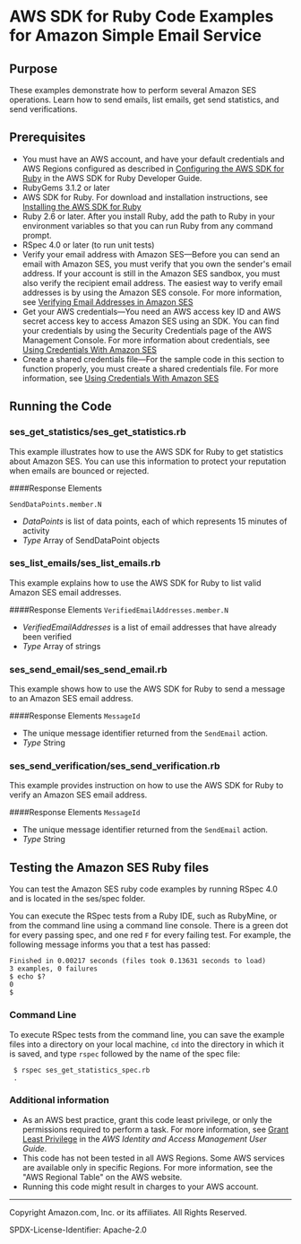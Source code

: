 # AWS SDK for Ruby Code Examples for Amazon Simple Email Service

## Purpose

These examples demonstrate how to perform several Amazon SES operations. Learn how to
send emails, list emails, get send statistics, and send verifications.

## Prerequisites 

- You must have an AWS account, and have your default credentials and AWS Regions configured
as described in [Configuring the AWS SDK for Ruby](https://docs.aws.amazon.com/sdk-for-ruby/v3/developer-guide/setup-config.html)
in the AWS SDK for Ruby Developer Guide. 
- RubyGems 3.1.2 or later 
- AWS SDK for Ruby. For download and installation instructions, see [Installing the AWS SDK for Ruby](https://docs.aws.amazon.com/sdk-for-ruby/v3/developer-guide/setup-install.html)
- Ruby 2.6 or later. After you install Ruby, add the path to Ruby in your environment
 variables so that you can run Ruby from any command prompt. 
- RSpec 4.0 or later (to run unit tests)
- Verify your email address with Amazon SES—Before you can send an email with Amazon 
SES, you must verify that you own the sender's email address. If your account is still 
in the Amazon SES sandbox, you must also verify the recipient email address. The easiest
way to verify email addresses is by using the Amazon SES console. For more information,
see [Verifying Email Addresses in Amazon SES](https://docs.aws.amazon.com/ses/latest/DeveloperGuide/verify-email-addresses.html)
- Get your AWS credentials—You need an AWS access key ID and AWS secret access key to 
access Amazon SES using an SDK. You can find your credentials by using the Security 
Credentials page of the AWS Management Console. For more information about credentials,
see [Using Credentials With Amazon SES](https://docs.aws.amazon.com/ses/latest/DeveloperGuide/using-credentials.html)
- Create a shared credentials file—For the sample code in this section to function 
properly, you must create a shared credentials file. For more information, see 
[Using Credentials With Amazon SES](https://docs.aws.amazon.com/ses/latest/DeveloperGuide/create-shared-credentials-file.html)

##  Running the Code 

### ses_get_statistics/ses_get_statistics.rb

This example illustrates how to use the AWS SDK for Ruby to get statistics about 
Amazon SES. You can use this information to protect your reputation when emails 
are bounced or rejected. 


####Response Elements

`SendDataPoints.member.N`
- *DataPoints* is list of data points, each of which represents 15 minutes of activity
- *Type* Array of SendDataPoint objects


### ses_list_emails/ses_list_emails.rb

This example explains how to use the AWS SDK for Ruby to list valid Amazon SES email
addresses.

####Response Elements
`VerifiedEmailAddresses.member.N`
- *VerifiedEmailAddresses* is a list of email addresses that have already been verified
- *Type* Array of strings



### ses_send_email/ses_send_email.rb

This example shows how to use the AWS SDK for Ruby to send a message to an Amazon
SES email address. 

####Response Elements
`MessageId`
- The unique message identifier returned from the `SendEmail` action.
- *Type* String


### ses_send_verification/ses_send_verification.rb

This example provides instruction on how to use the AWS SDK for Ruby to verify an
Amazon SES email address.

####Response Elements
`MessageId`
- The unique message identifier returned from the `SendEmail` action.
- *Type* String


## Testing the Amazon SES Ruby files
You can test the Amazon SES ruby code examples by running RSpec 4.0 and is located in the 
ses/spec folder.

You can execute the RSpec tests from a Ruby IDE, such as RubyMine, or from the command
line using a command line console. There is a green dot for every passing spec, and one
red `F` for every failing test. For example, the following message informs you that a 
test has passed:

    Finished in 0.00217 seconds (files took 0.13631 seconds to load)
    3 examples, 0 failures
    $ echo $?
    0
    $ 
    
### Command Line 
To execute RSpec tests from the command line, you can save the example files into a 
directory on your local machine, `cd` into the directory in which it is saved, and 
type `rspec` followed by the name of the spec file:

     $ rspec ses_get_statistics_spec.rb
     .
        
### Additional information
- As an AWS best practice, grant this code least privilege, or only the 
  permissions required to perform a task. For more information, see 
  [Grant Least Privilege](https://docs.aws.amazon.com/IAM/latest/UserGuide/best-practices.html#grant-least-privilege) 
  in the *AWS Identity and Access Management 
  User Guide*.
- This code has not been tested in all AWS Regions. Some AWS services are 
  available only in specific Regions. For more information, see the 
  "AWS Regional Table" on the AWS website.
- Running this code might result in charges to your AWS account.

---
Copyright Amazon.com, Inc. or its affiliates. All Rights Reserved.

SPDX-License-Identifier: Apache-2.0